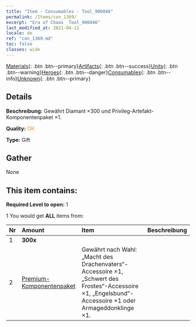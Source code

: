 ```yaml
---
title: "Item - Consumables - Tool_906046"
permalink: /Items/con_1369/
excerpt: "Era of Chaos  Tool_906046"
last_modified_at: 2021-04-11
locale: de
ref: "con_1369.md"
toc: false
classes: wide
---
```

 [Materials](/de/Items/){: .btn .btn--primary}[Artifacts](/de/Items/Artifacts/){: .btn .btn--success}[Units](/de/Items/Units/){: .btn .btn--warning}[Heroes](/de/Items/Heroes/){: .btn .btn--danger}[Consumables](/de/Items/Consumables/){: .btn .btn--info}[Unknown](/de/Items/Unknown/){: .btn .btn--primary}

## Details
 **Beschreibung:** Gewährt Diamant ×300 und Privileg-Artefakt-Komponentenpaket ×1.

 **Quality:** <span style="color: #FF8C00">OK</span>

 **Type:** Gift

## Gather

  None

## This item contains:

 **Required Level to open:** 1

 1 You would get **ALL** items  from:

  | Nr | Amount |     Item    | Beschreibung |
  |:---|:-------|:------------|:-----------:|
  | 1 |  **300x** | <i class="fas fa-gem"/> |  | 
  | 2 | [Premium-Komponentenpaket](/de/Items/con_1363/) | Gewährt nach Wahl: „Macht des Drachenvaters“-Accessoire ×1, „Schwert des Frostes“-Accessoire ×1, „Engelsbund“-Accessoire ×1 oder Armageddonklinge ×1. | 
